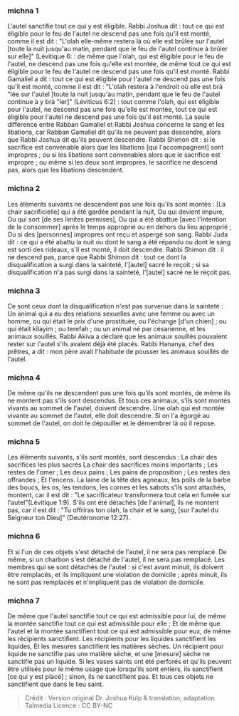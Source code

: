 
### michna 1
L'autel sanctifie tout ce qui y est éligible. Rabbi Joshua dit : tout ce qui est éligible pour le feu de l'autel ne descend pas une fois qu'il est monté, comme il est dit : "L'olah elle-même restera là où elle est brûlée sur l'autel [toute la nuit jusqu'au matin, pendant que le feu de l'autel continue à brûler sur elle]" (Lévitique 6: : de même que l'olah, qui est éligible pour le feu de l'autel, ne descend pas une fois qu'elle est montée, de même tout ce qui est éligible pour le feu de l'autel ne descend pas une fois qu'il est monté. Rabbi Gamaliel a dit : tout ce qui est éligible pour l'autel ne descend pas une fois qu'il est monté, comme il est dit : "L'olah restera à l'endroit où elle est brà "lée sur l'autel [toute la nuit jusqu'au matin, pendant que le feu de l'autel continue à y brà "ler]" (Léviticus 6:2) : tout comme l'olah, qui est éligible pour l'autel, ne descend pas une fois qu'elle est montée, tout ce qui est éligible pour l'autel ne descend pas une fois qu'il est monté. La seule différence entre Rabban Gamaliel et Rabbi Joshua concerne le sang et les libations, car Rabban Gamaliel dit qu'ils ne peuvent pas descendre, alors que Rabbi Joshua dit qu'ils peuvent descendre. Rabbi Shimon dit : si le sacrifice est convenable alors que les libations [qui l'accompagnent] sont impropres ; ou si les libations sont convenables alors que le sacrifice est impropre ; ou même si les deux sont impropres, le sacrifice ne descend pas, alors que les libations descendent.

### michna 2
Les éléments suivants ne descendent pas une fois qu'ils sont montés : [La chair sacrificielle] qui a été gardée pendant la nuit, Ou qui devient impure, Ou qui sort [de ses limites permises], Ou qui a été abattue [avec l'intention de la consommer] après le temps approprié ou en dehors du lieu approprié ; Ou si des [personnes] impropres ont reçu et aspergé son sang. Rabbi Juda dit : ce qui a été abattu la nuit ou dont le sang a été répandu ou dont le sang est sorti des rideaux, s'il est monté, il doit descendre. Rabbi Shimon dit : il ne descend pas, parce que Rabbi Shimon dit : tout ce dont la disqualification a surgi dans la sainteté, l'[autel] sacré le reçoit ; si sa disqualification n'a pas surgi dans la sainteté, l'[autel] sacré ne le reçoit pas.

### michna 3
Ce sont ceux dont la disqualification n'est pas survenue dans la sainteté : Un animal qui a eu des relations sexuelles avec une femme ou avec un homme, ou qui était le prix d'une prostituée, ou l'échange [d'un chien] ; ou qui était kilayim ; ou terefah ; ou un animal né par césarienne, et les animaux souillés. Rabbi Akiva a déclaré que les animaux souillés pouvaient rester sur l'autel s'ils avaient déjà été placés. Rabbi Hananya, chef des prêtres, a dit : mon père avait l'habitude de pousser les animaux souillés de l'autel.

### michna 4
De même qu'ils ne descendent pas une fois qu'ils sont montés, de même ils ne montent pas s'ils sont descendus. Et tous ces animaux, s'ils sont montés vivants au sommet de l'autel, doivent descendre. Une olah qui est montée vivante au sommet de l'autel, elle doit descendre. Si on l'a égorgé au sommet de l'autel, on doit le dépouiller et le démembrer là où il repose.

### michna 5
Les éléments suivants, s'ils sont montés, sont descendus : La chair des sacrifices les plus sacrés La chair des sacrifices moins importants ; Les restes de l'omer ; Les deux pains ; Les pains de proposition ; Les restes des offrandes ; Et l'encens. La laine de la tête des agneaux, les poils de la barbe des boucs, les os, les tendons, les cornes et les sabots s'ils sont attachés, montent, car il est dit : "Le sacrificateur transformera tout cela en fumée sur l'autel"(Lévitique 1:9). S'ils ont été détachés [de l'animal], ils ne montent pas, car il est dit : "Tu offriras ton olah, la chair et le sang, [sur l'autel du Seigneur ton Dieu]" (Deutéronome 12:27).

### michna 6
Et si l'un de ces objets s'est détaché de l'autel, il ne sera pas remplacé. De même, si un charbon s'est détaché de l'autel, il ne sera pas remplacé. Les membres qui se sont détachés de l'autel : si c'est avant minuit, ils doivent être remplacés, et ils impliquent une violation de domicile ; après minuit, ils ne sont pas remplacés et n'impliquent pas de violation de domicile.

### michna 7
De même que l'autel sanctifie tout ce qui est admissible pour lui, de même la montée sanctifie tout ce qui est admissible pour elle ; Et de même que l'autel et la montée sanctifient tout ce qui est admissible pour eux, de même les récipients sanctifient. Les récipients pour les liquides sanctifient les liquides, Et les mesures sanctifient les matières sèches. Un récipient pour liquide ne sanctifie pas une matière sèche, et une [mesure] sèche ne sanctifie pas un liquide. Si les vases saints ont été perforés et qu'ils peuvent être utilisés pour le même usage que lorsqu'ils sont entiers, ils sanctifient [ce qui y est placé] ; sinon, ils ne sanctifient pas. Et tous ces objets ne sanctifient que dans le lieu saint.

>Crédit : Version original Dr. Joshua Kulp & translation, adaptation Talmedia
>Licence : CC BY-NC